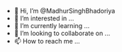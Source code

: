 - 👋 Hi, I’m @MadhurSinghBhadoriya
- 👀 I’m interested in ...
- 🌱 I’m currently learning ...
- 💞️ I’m looking to collaborate on ...
- 📫 How to reach me ...

<!---
MadhurSinghBhadoriya/MadhurSinghBhadoriya is a ✨ special ✨ repository because its `README.md` (this file) appears on your GitHub profile.
You can click the Preview link to take a look at your changes.
--->
